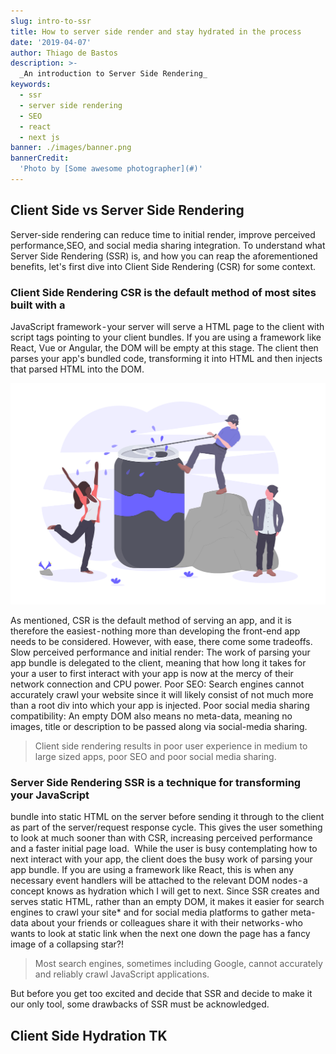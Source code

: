 ```yaml
---
slug: intro-to-ssr
title: How to server side render and stay hydrated in the process
date: '2019-04-07'
author: Thiago de Bastos
description: >-
  _An introduction to Server Side Rendering_
keywords:
  - ssr
  - server side rendering
  - SEO
  - react
  - next js
banner: ./images/banner.png
bannerCredit:
  'Photo by [Some awesome photographer](#)'
---
```


## Client Side vs Server Side Rendering

Server-side rendering can reduce time to initial render, improve perceived
performance,SEO,  and social media sharing integration. To understand what
Server Side Rendering (SSR) is, and how you can reap the aforementioned
benefits, let's first dive into Client Side Rendering (CSR) for some context.

### Client Side Rendering CSR is the default method of most sites built with a

JavaScript framework - your server will serve a HTML page to the client with
script tags pointing to your client bundles. If you are using a framework like
React, Vue or Angular, the DOM will be empty at this stage. The   client then
parses your app's bundled code, transforming it into HTML and then injects that
parsed HTML into the DOM.

![banner-demo](images/banner.png)

As mentioned, CSR is the default method of serving an app, and it is therefore
the easiest - nothing more than developing the front-end app needs to be
considered. However, with ease, there come some tradeoffs.  Slow perceived
performance and initial render: The work of parsing your app bundle is
delegated to the client, meaning that how long it takes for your a user to
first interact with your app is now at the mercy of their network connection
and CPU power.  Poor SEO: Search engines cannot accurately crawl your website
since it will likely consist of not much more than a root div into which your
app is injected.  Poor social media sharing compatibility: An empty DOM also
means no meta-data, meaning no images, title or description to be passed along
via social-media sharing.

> Client side rendering results in poor user experience in medium to large
> sized apps, poor SEO and poor social media sharing.

### Server Side Rendering SSR is a technique for transforming your JavaScript

bundle into static HTML on the server before sending it through to the client
as part of the server/request response cycle. This gives the user something to
look at much sooner than with CSR, increasing perceived performance and a
faster initial page load.  While the user is busy contemplating how to next
interact with your app, the client does the busy work of parsing your app
bundle. If you are using a framework like React, this is when any necessary
event handlers will be attached to the relevant DOM nodes - a concept knows as
hydration which I will get to next.  Since SSR creates and serves static HTML,
rather than an empty DOM, it makes it easier for search engines to crawl your
site\* and for social media platforms to gather meta-data about your friends or
colleagues share it with their networks - who wants to look at  static link
when the next one down the page has a fancy image of a collapsing star?!

> Most search engines, sometimes including Google, cannot accurately and
> reliably crawl JavaScript applications.

But before you get too excited and decide that SSR and decide to make it our
only tool, some drawbacks of SSR must be acknowledged.

## Client Side Hydration TK

